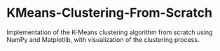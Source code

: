 # KMeans-Clustering-From-Scratch
Implementation of the K-Means clustering algorithm from scratch using NumPy and Matplotlib, with visualization of the clustering process.
